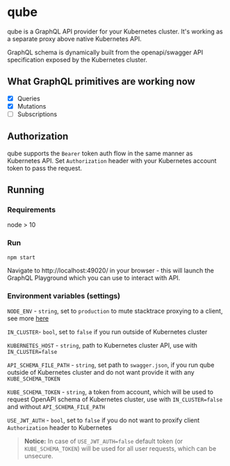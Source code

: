# qube

qube is a GraphQL API provider for your Kubernetes cluster. It's working as a separate proxy above native Kubernetes API.

GraphQL schema is dynamically built from the openapi/swagger API specification exposed by the Kubernetes cluster. 

## What GraphQL primitives are working now

* [x] Queries
* [x] Mutations
* [ ] Subscriptions

## Authorization

qube supports the `Bearer` token auth flow in the same manner as Kubernetes API. Set `Authorization` header with your Kubernetes account token to pass the request.

## Running

### Requirements

node > 10

### Run

`npm start`

Navigate to http://localhost:49020/ in your browser - this will launch the GraphQL Playground which you can use to interact with API.

### Environment variables (settings)

`NODE_ENV` - `string`, set to `production` to mute stacktrace proxying to a client, see more [here](https://expressjs.com/en/advanced/best-practice-performance.html#set-node_env-to-production)

`IN_CLUSTER`- `bool`, set to `false` if you run outside of Kubernetes cluster

`KUBERNETES_HOST` - `string`, path to Kubernetes cluster API, use with `IN_CLUSTER=false`

`API_SCHEMA_FILE_PATH` - `string`, set path to `swagger.json`, if you run qube outside of Kubernetes cluster and do not want provide it with any `KUBE_SCHEMA_TOKEN`

`KUBE_SCHEMA_TOKEN` - `string`, a token from account, which will be used to request OpenAPI schema of Kubernetes cluster, use with `IN_CLUSTER=false` and without `API_SCHEMA_FILE_PATH`

`USE_JWT_AUTH` - `bool`, set to `false` if you do not want to proxify client `Authorization` header to Kubernetes

> **Notice:** In case of `USE_JWT_AUTH=false` default token (or `KUBE_SCHEMA_TOKEN`) will be used for all user requests, which can be unsecure.

